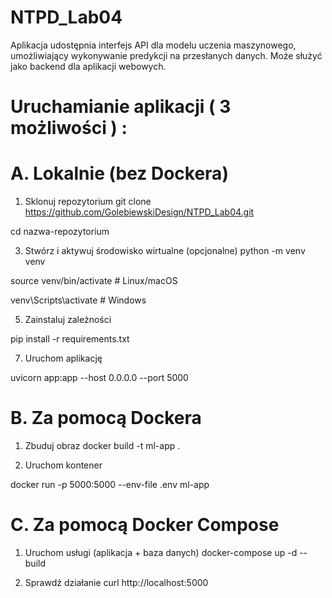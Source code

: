 # NTPD_Lab04
Aplikacja udostępnia interfejs API dla modelu uczenia maszynowego, umożliwiający wykonywanie predykcji na przesłanych danych. Może służyć jako backend dla aplikacji webowych. 

# Uruchamianie aplikacji ( 3 możliwości ) :

# A. Lokalnie (bez Dockera)

 1. Sklonuj repozytorium
git clone https://github.com/GolebiewskiDesign/NTPD_Lab04.git

cd nazwa-repozytorium

 3. Stwórz i aktywuj środowisko wirtualne (opcjonalne)
python -m venv venv

source venv/bin/activate  # Linux/macOS

venv\Scripts\activate     # Windows

 5. Zainstaluj zależności

pip install -r requirements.txt

 7. Uruchom aplikację
    
uvicorn app:app --host 0.0.0.0 --port 5000

# B. Za pomocą Dockera

 1. Zbuduj obraz
docker build -t ml-app .

 2. Uruchom kontener
    
docker run -p 5000:5000 --env-file .env ml-app

# C. Za pomocą Docker Compose

 1. Uruchom usługi (aplikacja + baza danych)
docker-compose up -d --build

 2. Sprawdź działanie
curl http://localhost:5000




